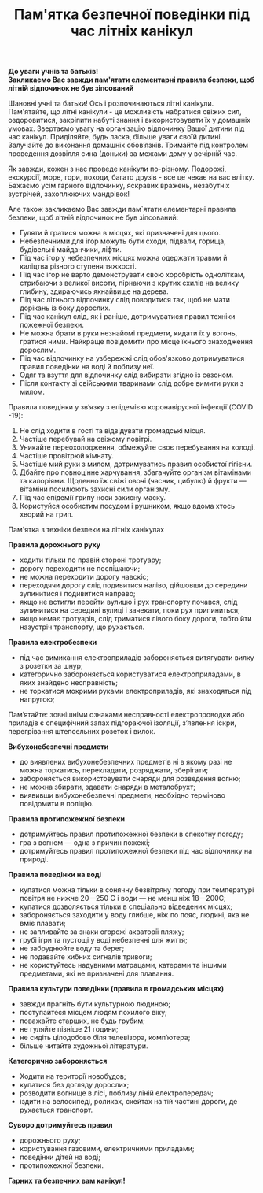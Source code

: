 ﻿---
title: Пам'ятка безпечної поведінки під час літніх канікул
---

**До уваги учнів та батьків!**  
**Закликаємо Вас завжди пам'ятати елементарні правила безпеки, щоб літній відпочинок не був зіпсований**

Шановні учні та батьки! Ось і розпочинаються літні канікули. Пам'ятайте, що літні канікули - це можливість набратися свіжих сил, оздоровитися, закріпити набуті знання і використовувати їх у домашніх умовах. Звертаємо увагу на організацію відпочинку Вашої дитини під час канікул. Приділяйте, будь ласка, більше уваги своїй дитині. Залучайте до виконання домашніх обов’язків. Тримайте під контролем проведення дозвілля сина (доньки) за межами дому у вечірній час.

Як завжди, кожен з нас проведе канікули по-різному. Подорожі, екскурсії, море, гори, походи, багато друзів - все це чекає на вас влітку. Бажаємо усім гарного відпочинку, яскравих вражень, незабутніх зустрічей, захоплюючих мандрівок!

Але також закликаємо Вас завжди пам`ятати елементарні правила безпеки, щоб літній відпочинок не був зіпсований:

- Гуляти й гратися можна в місцях, які призначені для цього.
- Небезпечними для ігор можуть бути сходи, підвали, горища, будівельні майданчики, ліфти.
- Під час ігор у небезпечних місцях можна одержати травми й каліцтва різного ступеня тяжкості.
- Під час ігор не варто демонструвати свою хоробрість одноліткам, стрибаючи з великої висоти, пірнаючи з крутих схилів на велику глибину, здираючись якнайвище на дерева.
- Під час літнього відпочинку слід поводитися так, щоб не мати дорікань із боку дорослих.
- Під час канікул слід, як і раніше, дотримуватися правил техніки пожежної безпеки.
- Не можна брати в руки незнайомі предмети, кидати їх у вогонь, гратися ними. Найкраще повідомити про місце їхнього знаходження дорослим.
- Під час відпочинку на узбережжі слід обов'язково дотримуватися правил поведінки на воді й поблизу неї.
- Одяг та взуття для відпочинку слід вибирати згідно із сезоном.
- Після контакту зі свійськими тваринами слід добре вимити руки з милом.

Правила поведінки у зв’язку з епідемією коронавірусної інфекції (COVID -19):

1. Не слід ходити в гості та відвідувати громадські місця.
2. Частіше перебувай на свіжому повітрі.
3. Уникайте переохолодження, обмежуйте своє перебування на холоді.
4. Частіше провітрюй кімнату.
5. Частіше мий руки з милом, дотримуватись правил особистої гігієни.
6. Дбайте про повноцінне харчування, збагачуйте організм вітамінами та калоріями. Щоденно їж свіжі овочі (часник, цибулю) й фрукти — вітаміни посилюють захисні сили організму.
7. Під час епідемії грипу носи захисну маску.
8. Користуйся особистим посудом і рушником, якщо вдома хтось хворий на грип.

Пам'ятка з техніки безпеки на літніх канікулах

**Правила дорожнього руху**

- ходити тільки по правій стороні тротуару;
- дорогу переходити не поспiшаючи;
- не можна переходити дорогу навскіс;
- переходячи дорогу слiд подивитися налiво, дiйшовши до середини зупинитися i подивитися направо;
- якщо не встигли перейти вулицю i рух транспорту почався, слiд зупинитися на серединi вулицi i зачекати, поки рух припиниться;
- якщо немає тротуарiв, слiд триматися лiвого боку дороги, тобто йти назустріч транспорту, що рухається.

**Правила електробезпеки**

- під час вимикання електроприладiв забороняється витягувати вилку з розетки за шнур;
- категорично забороняється користуватися електроприладами, в яких знайдено несправнiсть;
- не торкатися мокрими руками електроприладiв, якi знаходяться під напругою;

Пам’ятайте: зовнiшнiми ознаками несправностi електропроводки або приладiв є специфiчний запах пiдгораючої iзоляції, з’явлення іскри, перегрівання штепсельних розеток i вилок.

**Вибухонебезпечні предмети**

- до виявлених вибухонебезпечних предметiв нi в якому разi не можна торкатись, перекладати, розряджати, зберiгати;
- забороняється використовувати снаряди для розведення вогню;
- не можна збирати, здавати снаряди в металобрухт;
- виявивши вибухонебезпечнi предмети, необхiдно термiново повiдомити в поліцію.

**Правила протипожежної безпеки**

- дотримуйтесь правил протипожежної безпеки в спекотну погоду;
- гра з вогнем — одна з причин пожежi;
- дотримуйтесь правил протипожежної безпеки під час відпочинку на природі.

**Правила поведiнки на водi**

- купатися можна тiльки в сонячну безвiтряну погоду при температурі повiтря не нижче 20—250 С i води — не менш нiж 18—200С;
- купатися дозволяється тiльки в спецiально вiдведених мiсцях;
- забороняється заходити у воду глибше, нiж по пояс, людинi, яка не вмiє плавати;
- не запливайте за знаки огорожi акваторiї пляжу;
- грубi iгри та пустощi у водi небезпечнi для життя;
- не забруднюйте воду та берег;
- не подавайте хибних сигналiв тривоги;
- не користуйтесь надувними матрацами, катерами та iншими предметами, якi не призначенi для плавання.

**Правила культури поведінки (правила в громадських місцях)**

- завжди прагнiть бути культурною людиною;
- поступайтеся мiсцем людям похилого вiку;
- поважайте старших, не будь грубим;
- не гуляйте пiзнiше 21 години;
- не сидiть цiлодобово бiля телевiзора, комп’ютера;
- бiльше читайте художньої лiтератури.

**Категорично забороняється**

- Ходити на територiї новобудов;
- купатися без догляду дорослих;
- розводити вогнище в лiсi, поблизу лiнiй електропередач;
- iздити на велосипедi, роликах, скейтах на тiй частинi дороги, де рухається транспорт.

**Суворо дотримуйтесь правил**

- дорожнього руху;
- користування газовими, електричними приладами;
- поведiнки дiтей на водi;
- протипожежної безпеки.

**Гарних та безпечних вам канікул!**
